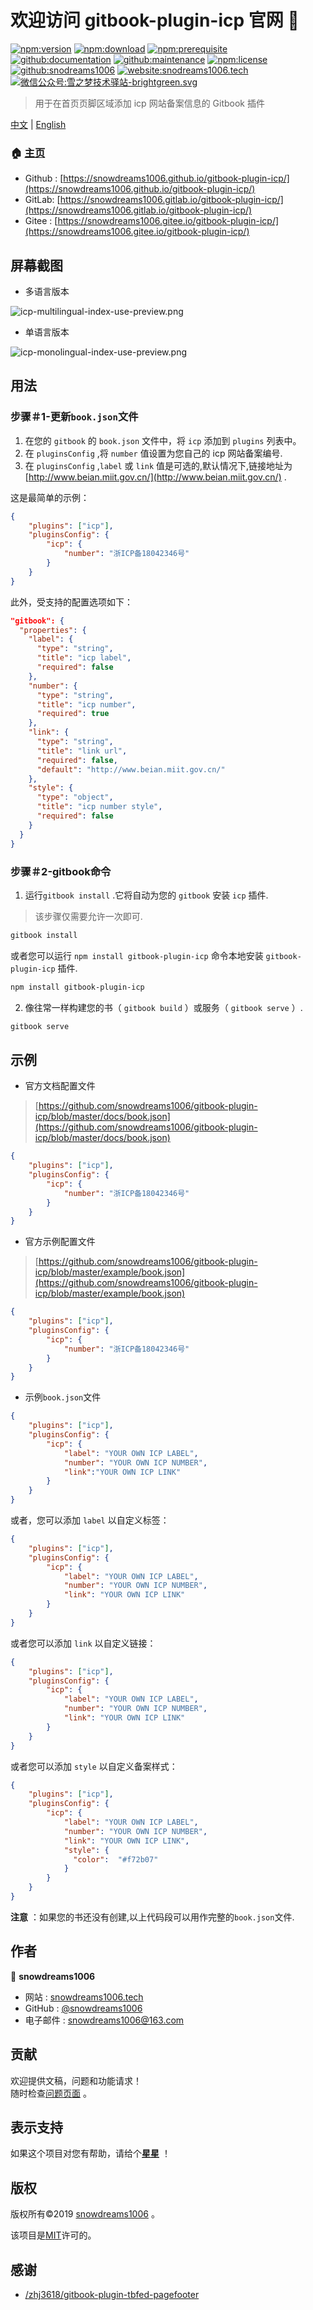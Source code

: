 # 欢迎访问 gitbook-plugin-icp 官网 👋

[![npm:version](https://img.shields.io/npm/v/gitbook-plugin-icp.svg)](https://www.npmjs.com/package/gitbook-plugin-icp)
[![npm:download](https://img.shields.io/npm/dt/gitbook-plugin-icp.svg)](https://www.npmjs.com/package/gitbook-plugin-icp)
[![npm:prerequisite](https://img.shields.io/badge/gitbook-*-blue.svg)](https://www.npmjs.com/package/gitbook-plugin-icp)
[![github:documentation](https://img.shields.io/badge/documentation-yes-brightgreen.svg)](https://github.com/snowdreams1006/gitbook-plugin-icp#readme)
[![github:maintenance](https://img.shields.io/badge/Maintained%3F-yes-green.svg)](https://github.com/snowdreams1006/gitbook-plugin-icp/graphs/commit-activity)
[![npm:license](https://img.shields.io/npm/l/gitbook-plugin-icp.svg)](https://github.com/snowdreams1006/gitbook-plugin-icp/blob/master/LICENSE)
[![github:snodreams1006](https://img.shields.io/badge/github-snowdreams1006-brightgreen.svg)](https://github.com/snowdreams1006)
[![website:snodreams1006.tech](https://img.shields.io/badge/website-snowdreams1006.tech-brightgreen.svg)](https://snowdreams1006.tech/)
[![微信公众号:雪之梦技术驿站-brightgreen.svg](https://img.shields.io/badge/%E5%BE%AE%E4%BF%A1%E5%85%AC%E4%BC%97%E5%8F%B7-%E9%9B%AA%E4%B9%8B%E6%A2%A6%E6%8A%80%E6%9C%AF%E9%A9%BF%E7%AB%99-brightgreen.svg)](https://snowdreams1006.github.io/snowdreams1006-wechat-public.jpeg)

> 用于在首页页脚区域添加 icp 网站备案信息的 Gitbook 插件

[中文](./README_zh.md) | [English](./README.md)

### 🏠 [主页](https://github.com/snowdreams1006/gitbook-plugin-icp#readme)

- Github : [https://snowdreams1006.github.io/gitbook-plugin-icp/](https://snowdreams1006.github.io/gitbook-plugin-icp/)
- GitLab: [https://snowdreams1006.gitlab.io/gitbook-plugin-icp/](https://snowdreams1006.gitlab.io/gitbook-plugin-icp/)
- Gitee : [https://snowdreams1006.gitee.io/gitbook-plugin-icp/](https://snowdreams1006.gitee.io/gitbook-plugin-icp/)

## 屏幕截图

- 多语言版本

![icp-multilingual-index-use-preview.png](icp-multilingual-index-use-preview.png)

- 单语言版本

![icp-monolingual-index-use-preview.png](icp-monolingual-index-use-preview.png)

## 用法

### 步骤＃1-更新`book.json`文件

1. 在您的 `gitbook` 的 `book.json` 文件中，将 `icp` 添加到 `plugins` 列表中。
2. 在 `pluginsConfig` ,将 `number` 值设置为您自己的 icp 网站备案编号.
3. 在 `pluginsConfig` ,`label` 或 `link` 值是可选的,默认情况下,链接地址为 [http://www.beian.miit.gov.cn/](http://www.beian.miit.gov.cn/) .

这是最简单的示例：

```json
{
    "plugins": ["icp"],
    "pluginsConfig": {
        "icp": {
            "number": "浙ICP备18042346号"
        }
    }
}
```

此外，受支持的配置选项如下：

```json
"gitbook": {
  "properties": {
    "label": {
      "type": "string",
      "title": "icp label",
      "required": false
    },
    "number": {
      "type": "string",
      "title": "icp number",
      "required": true
    },
    "link": {
      "type": "string",
      "title": "link url",
      "required": false,
      "default": "http://www.beian.miit.gov.cn/"
    },
    "style": {
      "type": "object",
      "title": "icp number style",
      "required": false
    }
  }
}
```

### 步骤＃2-gitbook命令

1. 运行`gitbook install` .它将自动为您的 `gitbook` 安装 `icp` 插件.

> 该步骤仅需要允许一次即可.

```bash
gitbook install
```

或者您可以运行 `npm install gitbook-plugin-icp` 命令本地安装 `gitbook-plugin-icp` 插件.

```bash
npm install gitbook-plugin-icp
```

2. 像往常一样构建您的书（ `gitbook build` ）或服务（ `gitbook serve` ）.

```bash
gitbook serve
```

## 示例

- 官方文档配置文件

> [https://github.com/snowdreams1006/gitbook-plugin-icp/blob/master/docs/book.json](https://github.com/snowdreams1006/gitbook-plugin-icp/blob/master/docs/book.json)

```json
{
    "plugins": ["icp"],
    "pluginsConfig": {
        "icp": {
            "number": "浙ICP备18042346号"
        }
    }
}
```

- 官方示例配置文件

> [https://github.com/snowdreams1006/gitbook-plugin-icp/blob/master/example/book.json](https://github.com/snowdreams1006/gitbook-plugin-icp/blob/master/example/book.json)

```json
{
    "plugins": ["icp"],
    "pluginsConfig": {
        "icp": {
            "number": "浙ICP备18042346号"
        }
    }
}
```

- 示例`book.json`文件

```json
{
    "plugins": ["icp"],
    "pluginsConfig": {
        "icp": {
            "label": "YOUR OWN ICP LABEL",
            "number": "YOUR OWN ICP NUMBER",
            "link":"YOUR OWN ICP LINK"
        }
    }
}
```

或者，您可以添加 `label` 以自定义标签：

```json
{
    "plugins": ["icp"],
    "pluginsConfig": {
        "icp": {
            "label": "YOUR OWN ICP LABEL",
            "number": "YOUR OWN ICP NUMBER",
            "link": "YOUR OWN ICP LINK"
        }
    }
}
```

或者您可以添加 `link` 以自定义链接：

```json
{
    "plugins": ["icp"],
    "pluginsConfig": {
        "icp": {
            "label": "YOUR OWN ICP LABEL",
            "number": "YOUR OWN ICP NUMBER",
            "link": "YOUR OWN ICP LINK"
        }
    }
}
```

或者您可以添加 `style` 以自定义备案样式：

```json
{
    "plugins": ["icp"],
    "pluginsConfig": {
        "icp": {
            "label": "YOUR OWN ICP LABEL",
            "number": "YOUR OWN ICP NUMBER",
            "link": "YOUR OWN ICP LINK",
            "style": {
              "color":  "#f72b07"
            }
        }
    }
}
```

**注意** ：如果您的书还没有创建,以上代码段可以用作完整的`book.json`文件.

## 作者

👤 **snowdreams1006**

- 网站 : [snowdreams1006.tech](https://snowdreams1006.tech/)
- GitHub :  [@snowdreams1006](https://github.com/snowdreams1006)
- 电子邮件 : [snowdreams1006@163.com](mailto:snowdreams1006@163.com)

## 贡献

欢迎提供文稿，问题和功能请求！ <br>随时检查[问题页面](https://github.com/snowdreams1006/gitbook-plugin-icp/issues) 。

## 表示支持

如果这个项目对您有帮助，请给个[**星星**](https://github.com/snowdreams1006/gitbook-plugin-icp) ！

## 版权

版权所有©2019 [snowdreams1006](https://github.com/snowdreams1006) 。

该项目是[MIT](https://github.com/snowdreams1006/gitbook-plugin-icp/blob/master/LICENSE)许可的。

## 感谢

- [/zhj3618/gitbook-plugin-tbfed-pagefooter](https://github.com/zhj3618/gitbook-plugin-tbfed-pagefooter)

